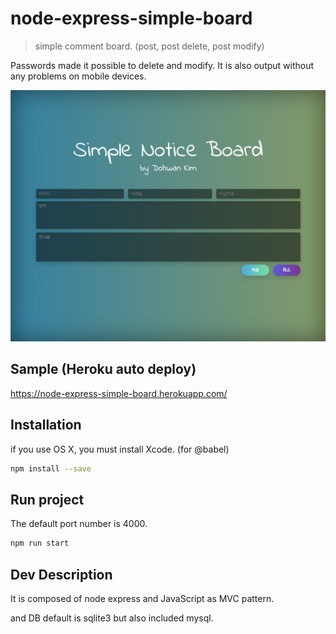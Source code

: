 # node-express-simple-board
> simple comment board. (post, post delete, post modify)

Passwords made it possible to delete and modify.
It is also output without any problems on mobile devices.

![](header.png)

## Sample (Heroku auto deploy)
https://node-express-simple-board.herokuapp.com/

## Installation
if you use OS X, you must install Xcode. (for @babel)

```sh
npm install --save
```


## Run project
The default port number is 4000.
```sh
npm run start
```

## Dev Description
It is composed of node express and JavaScript as MVC pattern.

and DB default is sqlite3 but also included mysql.



